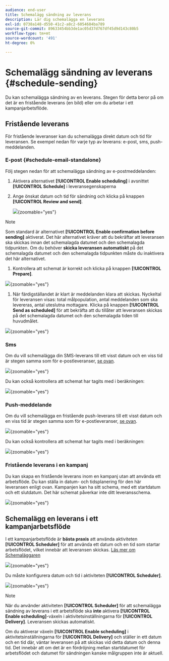 ```yaml
---
audience: end-user
title: Schemalägg sändning av leverans
description: Lär dig schemalägga en leverans
exl-id: 0738a148-d550-41c2-a8c2-6054684ba789
source-git-commit: 89633454bb3de1ac05d37d767df45d9d143c80b5
workflow-type: tm+mt
source-wordcount: '491'
ht-degree: 0%

---
```


# Schemalägg sändning av leverans {#schedule-sending}

Du kan schemalägga sändning av en leverans. Stegen för detta beror på om det är en fristående leverans (en bild) eller om du arbetar i ett kampanjarbetsflöde.

## Fristående leverans

För fristående leveranser kan du schemalägga direkt datum och tid för leveransen.
Se exempel nedan för varje typ av leverans: e-post, sms, push-meddelanden.

### E-post {#schedule-email-standalone}

Följ stegen nedan för att schemalägga sändning av e-postmeddelanden:

1. Aktivera alternativet **[!UICONTROL Enable scheduling]** i avsnittet **[!UICONTROL Schedule]** i leveransegenskaperna

1. Ange önskat datum och tid för sändning och klicka på knappen **[!UICONTROL Review and send]**.

   ![](assets/schedule-email-standalone.png){zoomable="yes"}

>[!NOTE]
>
>Som standard är alternativet **[!UICONTROL Enable confirmation before sending]** aktiverat. Det här alternativet kräver att du bekräftar att leveransen ska skickas innan det schemalagda datumet och den schemalagda tidpunkten. Om du behöver **skicka leveransen automatiskt** på det schemalagda datumet och den schemalagda tidpunkten måste du inaktivera det här alternativet.
>

1. Kontrollera att schemat är korrekt och klicka på knappen **[!UICONTROL Prepare]**.

![](assets/schedule-email-standalone-prepare.png){zoomable="yes"}

1. När färdigställandet är klart är meddelanden klara att skickas. Nyckeltal för leveransen visas: total målpopulation, antal meddelanden som ska levereras, antal uteslutna mottagare. Klicka på knappen **[!UICONTROL Send as scheduled]** för att bekräfta att du tillåter att leveransen skickas på det schemalagda datumet och den schemalagda tiden till huvudmålet.

![](assets/schedule-email-standalone-send.png){zoomable="yes"}


### Sms

Om du vill schemalägga din SMS-leverans till ett visst datum och en viss tid är stegen samma som för e-postleveranser, [se ovan](#schedule-email-standalone).

![](assets/schedule-sms-standalone.png){zoomable="yes"}

Du kan också kontrollera att schemat har tagits med i beräkningen:

![](assets/schedule-sms-standalone-prepare.png){zoomable="yes"}

### Push-meddelande

Om du vill schemalägga en fristående push-leverans till ett visst datum och en viss tid är stegen samma som för e-postleveranser, [se ovan](#schedule-email-standalone).

![](assets/schedule-push-standalone.png){zoomable="yes"}

Du kan också kontrollera att schemat har tagits med i beräkningen:

![](assets/schedule-push-standalone-prepare.png){zoomable="yes"}

### Fristående leverans i en kampanj

Du kan skapa en fristående leverans inom en kampanj utan att använda ett arbetsflöde. Du kan ställa in datum- och tidsplanering för den här leveransen enligt ovan.
Kampanjen kan ha sitt schema, med ett startdatum och ett slutdatum. Det här schemat påverkar inte ditt leveransschema.

![](assets/schedule-delivery-standalone.png){zoomable="yes"}

## Schemalägg en leverans i ett kampanjarbetsflöde

I ett kampanjarbetsflöde är **bästa praxis** att använda aktiviteten **[!UICONTROL Scheduler]** för att använda ett datum och en tid som startar arbetsflödet, vilket innebär att leveransen skickas. [Läs mer om Schemaläggaren](../workflows/activities/scheduler.md)

![](assets/schedule-workflow.png){zoomable="yes"}


Du måste konfigurera datum och tid i aktiviteten **[!UICONTROL Scheduler]**.

![](assets/schedule-workflow-scheduler.png){zoomable="yes"}


>[!NOTE]
>
>När du använder aktiviteten **[!UICONTROL Scheduler]** för att schemalägga sändning av leverans i ett arbetsflöde ska **inte** aktivera **[!UICONTROL Enable scheduling]**-växeln i aktivitetsinställningarna för **[!UICONTROL Delivery]**. Leveransen skickas automatiskt.
>

Om du aktiverar växeln **[!UICONTROL Enable scheduling]** i aktivitetsinställningarna för **[!UICONTROL Delivery]** och ställer in ett datum och en tid där, väntar leveransen på att skickas vid detta datum och denna tid. Det innebär att om det är en fördröjning mellan startdatumet för arbetsflödet och datumet för sändningen kanske målgruppen inte är aktuell.
